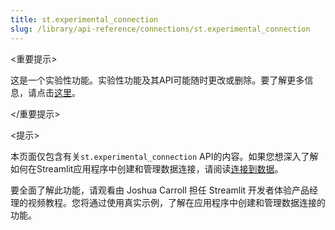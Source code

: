 ```yaml
---
title: st.experimental_connection
slug: /library/api-reference/connections/st.experimental_connection
---
```


<重要提示>

这是一个实验性功能。实验性功能及其API可能随时更改或删除。要了解更多信息，请点击[这里](/library/advanced-features/prerelease#experimental-features)。

</重要提示>

<提示>

本页面仅包含有关`st.experimental_connection` API的内容。如果您想深入了解如何在Streamlit应用程序中创建和管理数据连接，请阅读[连接到数据](/library/advanced-features/connecting-to-data)。

</Tip>

<Autofunction function="streamlit.experimental_connection" />

要全面了解此功能，请观看由 Joshua Carroll 担任 Streamlit 开发者体验产品经理的视频教程。您将通过使用真实示例，了解在应用程序中创建和管理数据连接的功能。

<YouTube videoId="xQwDfW7UHMo" />
